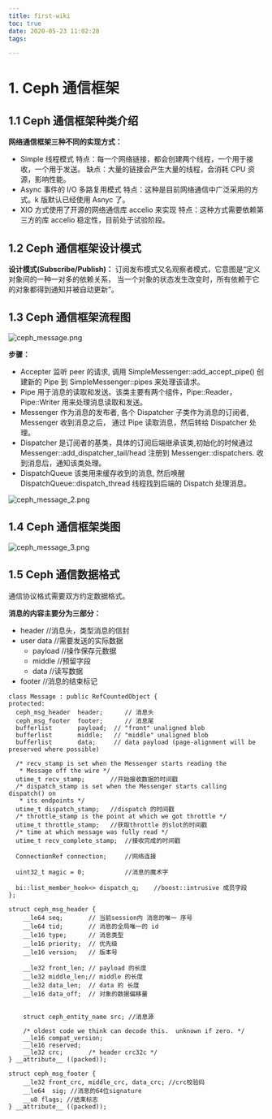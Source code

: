 ```yaml
---
title: first-wiki
toc: true
date: 2020-05-23 11:02:28
tags:

---
```


# 1. Ceph 通信框架
## 1.1 Ceph 通信框架种类介绍
**网络通信框架三种不同的实现方式：**
 - Simple 线程模式
    特点：每一个网络链接，都会创建两个线程，一个用于接收，一个用于发送。
    缺点：大量的链接会产生大量的线程，会消耗 CPU 资源，影响性能。
 - Async 事件的 I/O 多路复用模式
    特点：这种是目前网络通信中广泛采用的方式。k 版默认已经使用 Asnyc 了。
 - XIO 方式使用了开源的网络通信库 accelio 来实现
    特点：这种方式需要依赖第三方的库 accelio 稳定性，目前处于试验阶段。

## 1.2 Ceph 通信框架设计模式
**设计模式(Subscribe/Publish)：**
订阅发布模式又名观察者模式，它意图是“定义对象间的一种一对多的依赖关系，
当一个对象的状态发生改变时，所有依赖于它的对象都得到通知并被自动更新”。

## 1.3 Ceph 通信框架流程图
![ceph_message.png](https://upload-images.jianshu.io/upload_images/2099201-8662667e6a06e931.png)

**步骤：**
 - Accepter 监听 peer 的请求, 调用 SimpleMessenger::add_accept_pipe() 创建新的 Pipe 到 SimpleMessenger::pipes 来处理该请求。
 - Pipe 用于消息的读取和发送。该类主要有两个组件，Pipe::Reader，Pipe::Writer 用来处理消息读取和发送。
 - Messenger 作为消息的发布者, 各个 Dispatcher 子类作为消息的订阅者, Messenger 收到消息之后，  通过 Pipe 读取消息，然后转给 Dispatcher 处理。
 - Dispatcher 是订阅者的基类，具体的订阅后端继承该类,初始化的时候通过 Messenger::add_dispatcher_tail/head 注册到 Messenger::dispatchers. 收到消息后，通知该类处理。
 - DispatchQueue 该类用来缓存收到的消息, 然后唤醒 DispatchQueue::dispatch_thread 线程找到后端的 Dispatch 处理消息。

![ceph_message_2.png](https://upload-images.jianshu.io/upload_images/2099201-f7e6ef5c9d3fe38f.png)


## 1.4 Ceph 通信框架类图
![ceph_message_3.png](https://upload-images.jianshu.io/upload_images/2099201-a7d2248cb9963f1d.png)

## 1.5 Ceph 通信数据格式
通信协议格式需要双方约定数据格式。

**消息的内容主要分为三部分：**
 - header              //消息头，类型消息的信封
 - user data          //需要发送的实际数据
   - payload     //操作保存元数据
   - middle      //预留字段
   - data          //读写数据
 - footer             //消息的结束标记
```plain
class Message : public RefCountedObject {
protected:
  ceph_msg_header  header;      // 消息头
  ceph_msg_footer  footer;		// 消息尾
  bufferlist       payload;  // "front" unaligned blob
  bufferlist       middle;   // "middle" unaligned blob
  bufferlist       data;     // data payload (page-alignment will be preserved where possible)

  /* recv_stamp is set when the Messenger starts reading the
   * Message off the wire */
  utime_t recv_stamp;		//开始接收数据的时间戳
  /* dispatch_stamp is set when the Messenger starts calling dispatch() on
   * its endpoints */
  utime_t dispatch_stamp;	//dispatch 的时间戳
  /* throttle_stamp is the point at which we got throttle */
  utime_t throttle_stamp;	//获取throttle 的slot的时间戳
  /* time at which message was fully read */
  utime_t recv_complete_stamp;	//接收完成的时间戳

  ConnectionRef connection;		//网络连接

  uint32_t magic = 0;			//消息的魔术字

  bi::list_member_hook<> dispatch_q;	//boost::intrusive 成员字段
};

struct ceph_msg_header {
	__le64 seq;       // 当前session内 消息的唯一 序号
	__le64 tid;       // 消息的全局唯一的 id
	__le16 type;      // 消息类型
	__le16 priority;  // 优先级
	__le16 version;   // 版本号

	__le32 front_len; // payload 的长度
	__le32 middle_len;// middle 的长度
	__le32 data_len;  // data 的 长度
	__le16 data_off;  // 对象的数据偏移量


	struct ceph_entity_name src; //消息源

	/* oldest code we think can decode this.  unknown if zero. */
	__le16 compat_version;
	__le16 reserved;
	__le32 crc;       /* header crc32c */
} __attribute__ ((packed));

struct ceph_msg_footer {
	__le32 front_crc, middle_crc, data_crc; //crc校验码
	__le64  sig; //消息的64位signature
	__u8 flags; //结束标志
} __attribute__ ((packed));
```
